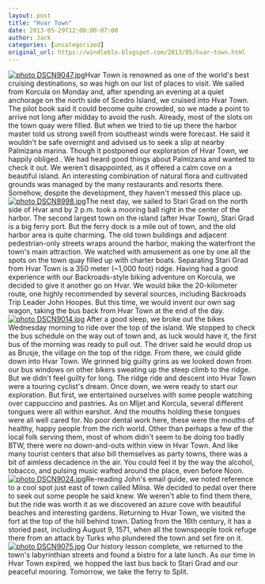 ```yaml
---
layout: post
title: "Hvar Town"
date: 2013-05-29T12:00:00-07:00
author: Jack
categories: [uncategorized]
original_url: https://windleblo.blogspot.com/2013/05/hvar-town.html
---
```


[![ photo DSCN9047.jpg](https://lh3.googleusercontent.com/blogger_img_proxy/AEn0k_sxWFIXCpUrWLxrvMPIZDxGcOEF-WWcdpT9MezY4Hh05BbzfVzoA4_PXwdOcWLQxZBK3cF4saYJveFpaMZuYjzzeDt6pOfosVIVvmN_IXs19kmmLqGYOI08ef6QHYEuuVCNTLDHOi1GdulbXZxY=s0-d)](http://s373.photobucket.com/user/windleblo/media/Croatia/DSCN9047.jpg.html)Hvar Town is renowned as one of the world's best cruising destinations, so was high on our list of places to visit. We sailed from Korcula on Monday and, after spending an evening at a quiet anchorage on the north side of Scedro Island, we cruised into Hvar Town. The pilot book said it could become quite crowded, so we made a point to arrive not long after midday to avoid the rush. Already, most of the slots on the town quay were filled. But when we tried to tie up there the harbor master told us strong swell from southeast winds were forecast. He said it wouldn't be safe overnight and advised us to seek a slip at nearby Palmizana marina. Though it postponed our exploration of Hvar Town, we happily obliged.. We had heard good things about Palmizana and wanted to check it out. We weren't disappointed, as it offered a calm cove on a beautiful island. An interesting combination of natural flora and cultivated grounds was managed by the many restaurants and resorts there. Somehow, despite the development, they haven't messed this place up. [![ photo DSCN8998.jpg](https://lh3.googleusercontent.com/blogger_img_proxy/AEn0k_tdYzW-N259UWhQrZa7ESxjNBUvgo4S_v6mrktnH-vkfoyD-jOUuwPGUvZlikbPEIIJeHHBGfVT9Cd-ZpVAJC7cDuD1FkghtH2KqO2mf7pnaugNEYczOqvhzbLRBjT9WBvnyRZj95JJIDjA7io=s0-d)](http://s373.photobucket.com/user/windleblo/media/Croatia/DSCN8998.jpg.html)The next day, we sailed to Stari Grad on the north side of Hvar and  by 2 p.m. took a mooring ball right in the center of the harbor. The second largest town on the island (after Hvar Town), Stari Grad is a big ferry port. But the ferry dock is a mile out of town, and the old harbor area is quite charming. The old town buildings and adjacent pedestrian-only streets wraps around the harbor, making the waterfront the town's main attraction. We watched with amusement as one by one all the spots on the town quay filled up with charter boats. Separating Stari Grad from Hvar Town is a 350 meter (~1,000 foot) ridge. Having had a good experience with our Backroads-style biking adventure on Korcula, we decided to give it another go on Hvar. We would bike the 20-kilometer route, one highly recommended by several sources, including Backroads Trip Leader John Hoopes. But this time, we would invent our own sag wagon, taking the bus back from Hvar Town at the end of the day. [![ photo DSCN9014.jpg](https://lh3.googleusercontent.com/blogger_img_proxy/AEn0k_v2PCAt8CzOArMIz553785JI0SXf_ddXFVxbb07hhV-Rydz7qgy3C-gFQ4vyEIbvMv--Eay1gzH0r6VO7jLQHvJ73reqG6XKITfBHaLRFKzJXrLuKCMSnela83bZg_NP-Kn2aQWysVv-2Wn07dl=s0-d)](http://s373.photobucket.com/user/windleblo/media/Croatia/DSCN9014.jpg.html) After a good sleep, we broke out the bikes Wednesday morning to ride over the top of the island. We  stopped to check the bus schedule on the way out of town and, as luck would have it, the first bus of the morning was ready to pull out. The driver said he would drop us as Brusje, the village on the top of the ridge. From there, we could glide down into Hvar Town. We grinned big guilty grins as we looked down from our bus windows on other bikers sweating up the steep climb to the ridge. But we didn't feel guilty for long. The ridge ride and descent into Hvar Town were a touring cyclist's dream. Once down, we were ready to start our exploration. But first, we entertained ourselves with some people watching over cappuccino and pastries. As on Mljet and Korcula, several different tongues were all within earshot. And the mouths holding these tongues were all well cared for. No poor dental work here, these were the mouths of healthy, happy people from the rich world. Other than perhaps a few of the local folk serving them, most of whom didn't seem to be doing too badly BTW, there were no down-and-outs within view in Hvar Town. And like many tourist centers that also bill themselves as party towns, there was a bit of aimless decadence in the air. You could feel it by the way the alcohol, tobacco, and pulsing music wafted around the place, even before Noon. [![ photo DSCN9024.jpg](https://lh3.googleusercontent.com/blogger_img_proxy/AEn0k_tIw9VJPj6wkRnmKRiyZT2o0kdNbIOzk5WL8LWBSaiW_QeOQR3XpjTZoYFmU8KYTfs0kd0yyESasjUxhEYzZGmx18Wn1ODAtSP3ceJgdXfEF5xiQFtBELPfkpxi5uQ0z5LqgMIl5xK_tXCVpX4x=s0-d)](http://s373.photobucket.com/user/windleblo/media/Croatia/DSCN9024.jpg.html)Re-reading John's email guide, we noted reference to a cool spot just east of town called Milna. We decided to pedal over there to seek out some people he said knew. We weren't able to find them there, but the ride was worth it as we discovered an azure cove with beautiful beaches and interesting gardens. Returning to Hvar Town, we visited the fort at the top of the hill behind town. Dating from the 16th century, it has a storied past, including August 9, 1571, when all the townspeople took refuge there from an attack by Turks who plundered the town and set fire on it. [![ photo DSCN9075.jpg](https://lh3.googleusercontent.com/blogger_img_proxy/AEn0k_t-8WyiNIYqU2fR4-oLaqytvxqSU_RZJMg1F-iGTmNM5gjjX2XT8AUHnkLkQGdtj6AYJppacIz3N7HkYuT6fc1Cupfhz6Xj689mYaFd5Jv2XJs4QHDD0vig0GQsx8ydLFuIrBgjdgI-t3jSchwn=s0-d)](http://s373.photobucket.com/user/windleblo/media/Croatia/DSCN9075.jpg.html) Our history lesson complete, we returned to the town's labyrinthian streets and found a bistro for a late lunch. As our time in Hvar Town expired, we hopped the last bus back to Stari Grad and our peaceful mooring. Tomorrow, we take the ferry to Split.
